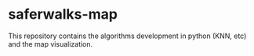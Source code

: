 # saferwalks-map
This repository contains the algorithms development in python (KNN, etc) and the map visualization. 

